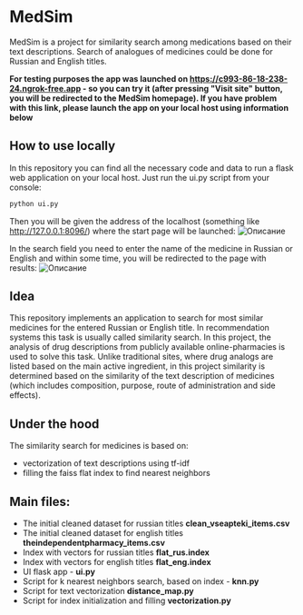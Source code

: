 # MedSim
MedSim is a project for similarity search among medications based on their text descriptions. Search of analogues of medicines could be done for Russian and English titles.

**For testing purposes the app was launched on https://c993-86-18-238-24.ngrok-free.app - so you can try it (after pressing "Visit site" button, you will be redirected to the MedSim homepage). If you have problem with this link, please launch the app on your local host using information below**

## How to use locally
In this repository you can find all the necessary code and data to run a flask web application on your local host. Just run the ui.py script from your console:
```sh
python ui.py
```

Then you will be given the address of the localhost (something like http://127.0.0.1:8096/) where the start page will be launched:
![Описание](https://github.com/ulfam/medsim/blob/main/homepage.png)


In the search field you need to enter the name of the medicine in Russian or English and within some time, you will be redirected to the page with results:
![Описание](https://github.com/ulfam/medsim/blob/main/resultpage.png)

## Idea

This repository implements an application to search for most similar medicines for the entered Russian or English title. In recommendation systems this task is usually called similarity search. In this project, the analysis of drug descriptions from publicly available online-pharmacies is used to solve this task. Unlike traditional sites, where drug analogs are listed based on the main active ingredient, in this project similarity is determined based on the similarity of the text description of medicines (which includes composition, purpose, route of administration and side effects).

## Under the hood
The similarity search for medicines is based on:
- vectorization of text descriptions using tf-idf
- filling the faiss flat index to find nearest neighbors

## Main files:
- The initial cleaned dataset for russian titles **clean_vseapteki_items.csv**
- The initial cleaned dataset for english titles **theindependentpharmacy_items.csv**
- Index with vectors for russian titles **flat_rus.index**
- Index with vectors for english titles **flat_eng.index**
- UI flask app - **ui.py**
- Script for k nearest neighbors search, based on index - **knn.py**
- Script for text vectorization **distance_map.py**
- Script for index initialization and filling **vectorization.py**
